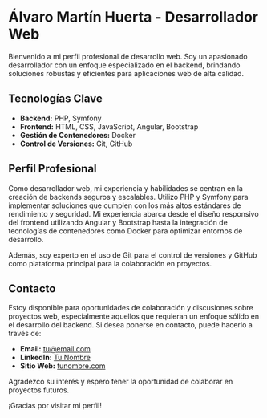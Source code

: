 # Álvaro Martín Huerta - Desarrollador Web

Bienvenido a mi perfil profesional de desarrollo web. Soy un apasionado desarrollador con un enfoque especializado en el backend, brindando soluciones robustas y eficientes para aplicaciones web de alta calidad.

## Tecnologías Clave

- **Backend:** PHP, Symfony
- **Frontend:** HTML, CSS, JavaScript, Angular, Bootstrap
- **Gestión de Contenedores:** Docker
- **Control de Versiones:** Git, GitHub

## Perfil Profesional

Como desarrollador web, mi experiencia y habilidades se centran en la creación de backends seguros y escalables. Utilizo PHP y Symfony para implementar soluciones que cumplen con los más altos estándares de rendimiento y seguridad. Mi experiencia abarca desde el diseño responsivo del frontend utilizando Angular y Bootstrap hasta la integración de tecnologías de contenedores como Docker para optimizar entornos de desarrollo.

Además, soy experto en el uso de Git para el control de versiones y GitHub como plataforma principal para la colaboración en proyectos.

## Contacto

Estoy disponible para oportunidades de colaboración y discusiones sobre proyectos web, especialmente aquellos que requieran un enfoque sólido en el desarrollo del backend. Si desea ponerse en contacto, puede hacerlo a través de:

- **Email:** tu@email.com
- **LinkedIn:** [Tu Nombre](https://www.linkedin.com/in/tunombre/)
- **Sitio Web:** [tunombre.com](https://www.tunombre.com)

Agradezco su interés y espero tener la oportunidad de colaborar en proyectos futuros.

¡Gracias por visitar mi perfil!


